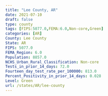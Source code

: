 ```yaml
---
title: "Lee County, AR"
date: 2021-07-10
draft: false
type: county
tags: [FIPS:5077.0,FEMA:6.0,Non-core,Green]
categories: [AR]
County: Lee County
State: AR
FIPS: 5077.0
FEMA_Region: 6.0
Population: 8857.0
NCHS_Urban_Rural_Classification: Non-core
Tests_in_prior_14_days: 72.0
Fourteen_day_test_rate_per_100000: 813.0
Percent_Positivity_in_prior_14_days: 0.028
Level: Green
url: /states/AR/lee-county
---
```



